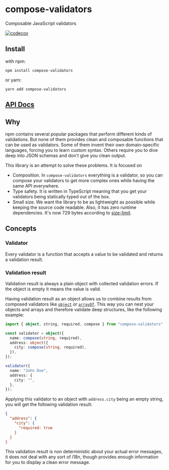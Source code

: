 # compose-validators

Composable JavaScript validators

[![codecov](https://codecov.io/gh/Antontelesh/compose-validators/branch/master/graph/badge.svg)](https://codecov.io/gh/Antontelesh/compose-validators)

## Install

with npm:

```
npm install compose-validators
```

or yarn:

```
yarn add compose-validators
```

## [**API Docs**](docs/README.md)

## Why

npm contains several popular packages that perform different kinds of validations.
But none of them provides clean and composable functions that can be used as validators.
Some of them invent their own domain-specific languages, forcing you to learn custom syntax.
Others require you to dive deep into JSON schemas and don't give you clean output.

This library is an attempt to solve these problems.
It is focused on

- Composition. In `compose-validators` everything is a validator, so you can compose your validators to get more complex ones while having the same API everywhere.
- Type safety. It is written in TypeScript meaning that you get your validators being statically typed out of the box.
- Small size. We want the library to be as lightweight as possible while keeping the source code readable. Also, it has zero runtime dependencies. It's now 729 bytes according to [size-limit](ai/size-limit).

## Concepts

### Validator

Every validator is a function that accepts a value to be validated and returns a validation result.

### Validation result

Validation result is always a plain object with collected validation errors. If the object is empty it means the value is valid.

Having validation result as an object allows us to combine results from composed validators like [`object`](docs/README.md#object) or [`arrayOf`](docs/README.md#arrayOf). This way you can nest your objects and arrays and therefore validate deep structures, like the following example:

```ts
import { object, string, required, compose } from "compose-validators";

const validator = object({
  name: compose(string, required),
  address: object({
    city: compose(string, required),
  }),
});

validator({
  name: "John Doe",
  address: {
    city: "",
  },
});
```

Applying this validator to an object with `address.city` being an empty string,
you will get the following validation result:

```json
{
  "address": {
    "city": {
      "required: true
    }
  }
}
```

This validation result is non deterministic about your actual error messages,
it does not deal with any sort of i18n,
though provides enough information for you to display a clean error message.
